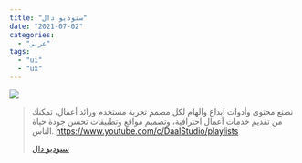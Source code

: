 ```yaml
---
title: "ستوديو دال"
date: "2021-07-02"
categories:
  - "عربي"
tags:
  - "ui"
  - "ux"
---
```


![](https://yt3.ggpht.com/ytc/AKedOLStPJCQEpJ2W1WjvUElT4QBdm49DEJ_p3hKnPPH=s176-c-k-c0x00ffffff-no-rj)

> نصنع محتوى وأدوات ابداع والهام لكل مصمم تجربة مستخدم ورائد أعمال، تمكنك من تقديم خدمات أعمال احترافية، وتصميم مواقع وتطبيقات تحسن جودة حياة الناس. https://www.youtube.com/c/DaalStudio/playlists
>
> [ستوديو دال](https://www.youtube.com/c/DaalStudio/playlists)

